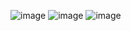 
![image](https://github.com/user-attachments/assets/06a9bc23-e5e0-401f-8b26-043a1177c463)
![image](https://github.com/user-attachments/assets/76e31d1e-0715-49e5-b2e3-e2a249c9e135)
![image](https://github.com/user-attachments/assets/ec807412-a0c2-4cf7-a4bf-aa6b723b0fdf)
